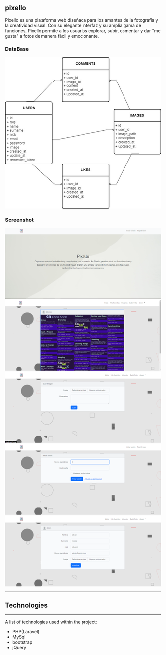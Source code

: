 ## pixello
Pixello es una plataforma web diseñada para los amantes de la fotografía y la creatividad visual. Con su elegante interfaz y su amplia gama de funciones, Pixello permite a los usuarios explorar, subir, comentar y dar "me gusta" a fotos de manera fácil y emocionante.
### DataBase
![db](./readme-images/pixello.jpg)

### Screenshot
![inicio](./readme-images/inicio.png)
![Home](./readme-images/home.png)
![upload](./readme-images/upload.png)
![login](./readme-images/login.png)
![profile](./readme-images/profile.png)


____________________________________________

## Technologies
***
A list of technologies used within the project:
* PHP(Laravel) 
* MySql
* bootstrap
* jQuery
